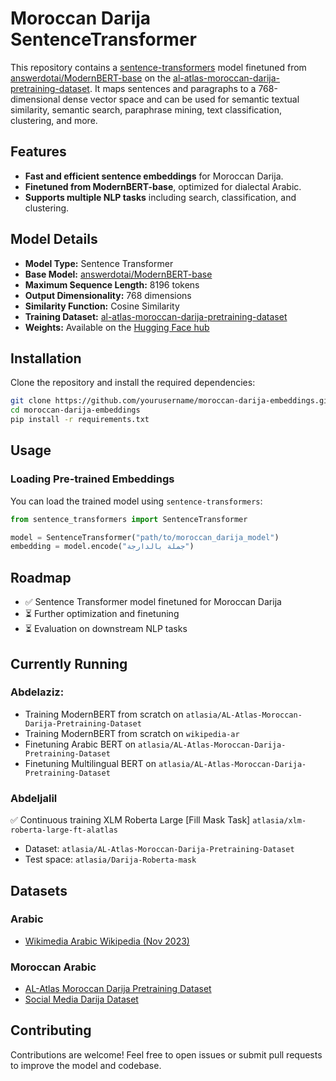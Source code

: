 # Moroccan Darija SentenceTransformer

This repository contains a [sentence-transformers](https://www.SBERT.net) model finetuned from [answerdotai/ModernBERT-base](https://huggingface.co/answerdotai/ModernBERT-base) on the [al-atlas-moroccan-darija-pretraining-dataset](https://huggingface.co/datasets/atlasia/AL-Atlas-Moroccan-Darija-Pretraining-Dataset). It maps sentences and paragraphs to a 768-dimensional dense vector space and can be used for semantic textual similarity, semantic search, paraphrase mining, text classification, clustering, and more.

## Features
- **Fast and efficient sentence embeddings** for Moroccan Darija.
- **Finetuned from ModernBERT-base**, optimized for dialectal Arabic.
- **Supports multiple NLP tasks** including search, classification, and clustering.

## Model Details
- **Model Type:** Sentence Transformer
- **Base Model:** [answerdotai/ModernBERT-base](https://huggingface.co/answerdotai/ModernBERT-base)
- **Maximum Sequence Length:** 8196 tokens
- **Output Dimensionality:** 768 dimensions
- **Similarity Function:** Cosine Similarity
- **Training Dataset:** [al-atlas-moroccan-darija-pretraining-dataset](https://huggingface.co/datasets/atlasia/AL-Atlas-Moroccan-Darija-Pretraining-Dataset)
- **Weights:** Available on the [Hugging Face hub](https://huggingface.co/atlasia/MorDernBERT-ep-1-lr-0.005)

## Installation
Clone the repository and install the required dependencies:

```bash
git clone https://github.com/yourusername/moroccan-darija-embeddings.git
cd moroccan-darija-embeddings
pip install -r requirements.txt
```

## Usage
### Loading Pre-trained Embeddings
You can load the trained model using `sentence-transformers`:

```python
from sentence_transformers import SentenceTransformer

model = SentenceTransformer("path/to/moroccan_darija_model")
embedding = model.encode("جملة بالدارجة")
```

## Roadmap
- ✅ Sentence Transformer model finetuned for Moroccan Darija
- ⏳ Further optimization and finetuning
- ⏳ Evaluation on downstream NLP tasks

## Currently Running
### Abdelaziz:
- Training ModernBERT from scratch on `atlasia/AL-Atlas-Moroccan-Darija-Pretraining-Dataset`
- Training ModernBERT from scratch on `wikipedia-ar`
- Finetuning Arabic BERT on `atlasia/AL-Atlas-Moroccan-Darija-Pretraining-Dataset`
- Finetuning Multilingual BERT on `atlasia/AL-Atlas-Moroccan-Darija-Pretraining-Dataset`
### Abdeljalil
✅ Continuous training XLM Roberta Large [Fill Mask Task] `atlasia/xlm-roberta-large-ft-alatlas`
  - Dataset: `atlasia/AL-Atlas-Moroccan-Darija-Pretraining-Dataset`
  - Test space: `atlasia/Darija-Roberta-mask`
## Datasets
### Arabic
- [Wikimedia Arabic Wikipedia (Nov 2023)](https://huggingface.co/datasets/wikimedia/wikipedia/viewer/20231101.ar)

### Moroccan Arabic
- [AL-Atlas Moroccan Darija Pretraining Dataset](https://huggingface.co/datasets/atlasia/AL-Atlas-Moroccan-Darija-Pretraining-Dataset)
- [Social Media Darija Dataset](https://huggingface.co/datasets/atlasia/Social_Media_Darija_DS)

## Contributing
Contributions are welcome! Feel free to open issues or submit pull requests to improve the model and codebase.



